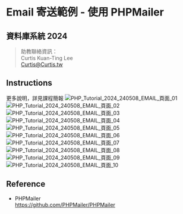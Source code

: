 # Email 寄送範例 - 使用 PHPMailer

## 資料庫系統 2024
> 助教聯絡資訊：<br/>
> Curtis Kuan-Ting Lee<br/>
> Curtis@Curtis.tw

## Instructions
更多說明，詳見課程簡報
![PHP_Tutorial_2024_240508_EMAIL_頁面_01](https://github.com/canscurtis/dbs_phpmailer_example/assets/75155321/6adc54c1-8834-432d-b4cf-b066abda6fee)
![PHP_Tutorial_2024_240508_EMAIL_頁面_02](https://github.com/canscurtis/dbs_phpmailer_example/assets/75155321/ec4ce6a7-9ed6-4de2-8a25-c419eb86b993)
![PHP_Tutorial_2024_240508_EMAIL_頁面_03](https://github.com/canscurtis/dbs_phpmailer_example/assets/75155321/15496a97-6eb9-4cad-806e-4090c1218a30)
![PHP_Tutorial_2024_240508_EMAIL_頁面_04](https://github.com/canscurtis/dbs_phpmailer_example/assets/75155321/c48ee049-ecf2-4d9b-a26f-5f60136df19b)
![PHP_Tutorial_2024_240508_EMAIL_頁面_05](https://github.com/canscurtis/dbs_phpmailer_example/assets/75155321/16895b99-c02e-4a92-8e96-1ad380b6dd7f)
![PHP_Tutorial_2024_240508_EMAIL_頁面_06](https://github.com/canscurtis/dbs_phpmailer_example/assets/75155321/e883ac49-9b67-42db-ad6f-e894c1b3c0d1)
![PHP_Tutorial_2024_240508_EMAIL_頁面_07](https://github.com/canscurtis/dbs_phpmailer_example/assets/75155321/dcfcbe7d-c54e-4f5d-9369-197d578a4d7d)
![PHP_Tutorial_2024_240508_EMAIL_頁面_08](https://github.com/canscurtis/dbs_phpmailer_example/assets/75155321/be0a92be-838d-4ac8-870b-ca0bdd0d3fc2)
![PHP_Tutorial_2024_240508_EMAIL_頁面_09](https://github.com/canscurtis/dbs_phpmailer_example/assets/75155321/770bf23e-9064-4b99-8b3f-655d81f1a51b)
![PHP_Tutorial_2024_240508_EMAIL_頁面_10](https://github.com/canscurtis/dbs_phpmailer_example/assets/75155321/0e4151f5-e13a-4524-b6dd-61b14ca7207b)

## Reference
- PHPMailer<br/>
  https://github.com/PHPMailer/PHPMailer
